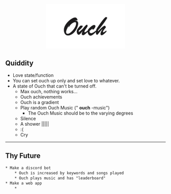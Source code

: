 <p align="center">
<img src="front/imgs/logo.png" width="250"/>
</p>

## Quiddity 
   * Love state/function
   * You can set ouch up only and set love to whatever.
   * A state of Ouch that can't be turned off.
        * Max ouch, nothing works...
        * Ouch achievements
        * Ouch is a gradient
        * Play random Ouch Music (" **ouch** -music")
            * The Ouch Music should be to the varying degrees
        * Silence
        * A shower |||||
        * :(
        * Cry

---
## Thy Future
    * Make a discord bot
        * Ouch is increased by keywords and songs played
        * Ouch plays music and has "leaderboard"   
    * Make a web app
        * 
